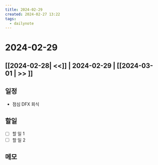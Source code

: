 ```yaml
---
title: 2024-02-29
created: 2024-02-27 13:22
tags:
  - dailynote
---
```

# 2024-02-29
## [[2024-02-28| <<]] | 2024-02-29 | [[2024-03-01 | >> ]]

## 일정
- 점심 DFX 회식

## 할일
- [ ] 할 일 1
- [ ] 할 일 2

## 메모

